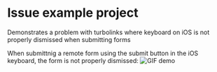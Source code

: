 # Issue example project

Demonstrates a problem with turbolinks where keyboard on iOS is not properly dismissed when submitting forms

When submittnig a remote form using the submit button in the iOS keyboard, the form is not properly dismissed:
![GIF demo](https://github.com/JonasNielsen/turbolinks-form-test/blob/master/demo%20turbolinks%20keyboard.gif)
